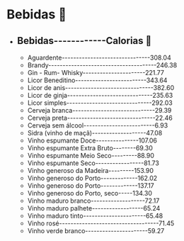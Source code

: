 # Bebidas :wine_glass:

 - ## Bebidas------------Calorias :muscle:

    - Aguardente-------------------------------308.04
    - Brandy--------------------------------------246.38
    - Gin - Rum- Whisky----------------------221.77
    - Licor Beneditino-------------------------343.64
    - Licor de anis-------------------------------382.60
    - Licor de ginja------------------------------235.63
    - Licor simples------------------------------292.03
    - Cerveja branca-----------------------------29.39
    - Cerveja preta-------------------------------22.46
    - Cerveja sem álcool-------------------------6.93
    - Sidra (vinho de maçã)-------------------47.08
    - Vinho espumante Doce---------------107.06
    - Vinho espumante Extra Bruto--------69.30
    - Vinho espumante Meio Seco---------88.90
    - Vinho espumante Seco-----------------81.73
    - Vinho generoso da Madeira---------153.90
    - Vinho generoso do Porto-------------162.02
    - Vinho generoso do Porto-------------137.17
    - Vinho generoso do Porto, seco-----134.30
    - Vinho maduro branco-------------------72.17
    - Vinho maduro palhete------------------65.24
    - Vinho maduro tinto----------------------65.48
    - Vinho rosé-----------------------------------71.45
    - Vinho verde branco----------------------59.27
